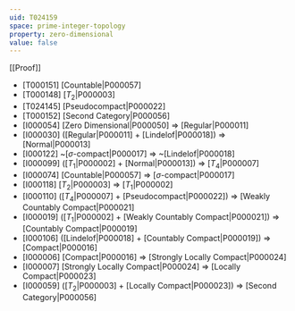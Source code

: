 ```yaml
---
uid: T024159
space: prime-integer-topology
property: zero-dimensional
value: false
---
```

[[Proof]]

* [T000151] [Countable|P000057]
* [T000148] [$T_2$|P000003]
* [T024145] [Pseudocompact|P000022]
* [T000152] [Second Category|P000056]
* [I000054] [Zero Dimensional|P000050] => [Regular|P000011]
* [I000030] ([Regular|P000011] + [Lindelof|P000018]) => [Normal|P000013]
* [I000122] ~[$\sigma$-compact|P000017] => ~[Lindelof|P000018]
* [I000099] ([$T_1$|P000002] + [Normal|P000013]) => [$T_4$|P000007]
* [I000074] [Countable|P000057] => [$\sigma$-compact|P000017]
* [I000118] [$T_2$|P000003] => [$T_1$|P000002]
* [I000110] ([$T_4$|P000007] + [Pseudocompact|P000022]) => [Weakly Countably Compact|P000021]
* [I000019] ([$T_1$|P000002] + [Weakly Countably Compact|P000021]) => [Countably Compact|P000019]
* [I000106] ([Lindelof|P000018] + [Countably Compact|P000019]) => [Compact|P000016]
* [I000006] [Compact|P000016] => [Strongly Locally Compact|P000024]
* [I000007] [Strongly Locally Compact|P000024] => [Locally Compact|P000023]
* [I000059] ([$T_2$|P000003] + [Locally Compact|P000023]) => [Second Category|P000056]

